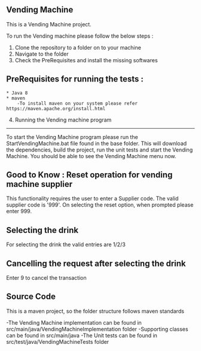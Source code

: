 Vending Machine
---------------
This is a Vending Machine project. 

To run the Vending machine please follow the below steps : 

1. Clone the repository to a folder on to your machine
2. Navigate to the folder
3. Check the PreRequisites and install the missing softwares 

PreRequisites for running the tests :
-----------------------------------
	* Java 8
	* maven 
		-To install maven on your system please refer https://maven.apache.org/install.html 

4. Running the Vending machine program
--------------------------------------
To start the Vending Machine program please run the StartVendingMachine.bat file found in the base folder. 
This will download the dependencies, build the project, run the unit tests and start the Vending Machine.
You should be able to see the Vending Machine menu now.

Good to Know : 
Reset operation for vending machine supplier
--------------------------------------------
This functionality requires the user to enter a Supplier code. The valid supplier code is '999'. 
On selecting the reset option, when prompted please enter 999. 

Selecting the drink
-------------------
For selecting the drink the valid entries are 1/2/3

Cancelling the request after selecting the drink
------------------------------------------------
Enter 9 to cancel the transaction

Source Code
-------------
This is a maven project, so the folder structure follows maven standards

-The Vending Machine implementation can be found in src/main/java/VendingMachineImplementation folder
-Supporting classes can be found in src/main/java 
-The Unit tests can be found in src/test/java/VendingMachineTests folder


